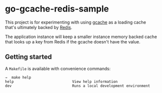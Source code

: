 # go-gcache-redis-sample
This project is for experimenting with using
[gcache](https://github.com/bluele/gcache) as a loading cache that's ultimately
backed by [Redis](https://redis.io/).

The application instance will keep a smaller instance memory backed cache that
looks up a key from Redis if the gcache doesn't have the value.

## Getting started
A `Makefile` is available with convenience commands:
```
⇒  make help
help                           View help information
dev                            Runs a local development environment
```
